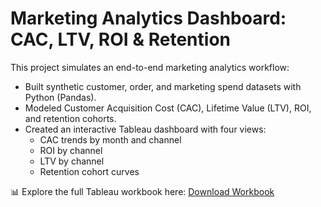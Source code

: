 # Marketing Analytics Dashboard: CAC, LTV, ROI & Retention

This project simulates an end-to-end marketing analytics workflow:
- Built synthetic customer, order, and marketing spend datasets with Python (Pandas).
- Modeled Customer Acquisition Cost (CAC), Lifetime Value (LTV), ROI, and retention cohorts.
- Created an interactive Tableau dashboard with four views:
  - CAC trends by month and channel
  - ROI by channel
  - LTV by channel
  - Retention cohort curves

📊 Explore the full Tableau workbook here: [Download Workbook](./marketing-analytics-dashboard.twbx)
